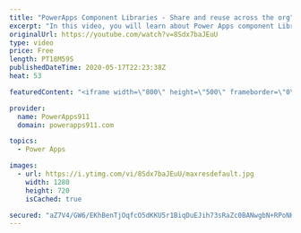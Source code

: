 ```yaml
---
title: "PowerApps Component Libraries - Share and reuse across the org"
excerpt: "In this video, you will learn about Power Apps component Libraries and how you can use them to build and publish components that can be used across the company. This is the consistency solution you have been looking for.  Link to introduction to PowerApps components if you need ithttps://www.youtube.com/watch?v=AqZkUQ78e50"
originalUrl: https://youtube.com/watch?v=8Sdx7baJEuU
type: video
price: Free
length: PT18M59S
publishedDateTime: 2020-05-17T22:23:38Z
heat: 53

featuredContent: "<iframe width=\"800\" height=\"500\" frameborder=\"0\" src=\"https://www.youtube.com/embed/8Sdx7baJEuU\" allow=\"accelerometer; autoplay; encrypted-media; gyroscope; picture-in-picture\" allowfullscreen></iframe>"

provider:
  name: PowerApps911
  domain: powerapps911.com

topics:
  - Power Apps

images:
  - url: https://i.ytimg.com/vi/8Sdx7baJEuU/maxresdefault.jpg
    width: 1280
    height: 720
    isCached: true

secured: "aZ7V4/GW6/EKhBenTjOqfcO5dKKU5r1BiqDuEJih73sRaZc0BANwgbN+RPoNKvpURhA2WmagcEa+eS0nk1fCVHxWEiGo2hjUQ38S5AQCCCaL00Ffg0dwL51ZJs5rRGZHE+L2b2BTUaeHYdz3r0UeVzsFIb6E+xfgxLlJPjg2fmS3Awm+DEpHZMeX4x15wnWQqpBa9Tr1WsrC8ivo9/EgeU1JvgWAh2KK4Yj74Il9LDT5nlwgYAA6mcXI2bQFxNA8VqYpCYc/dnWac1aSGfIx4F+2sNE5er0Uyqf6ydsAVXNawOOxgQD1+blTDfzCxuC2Emo05R/l7Qelc1PSt8bYLWOmVW3h6fVgzE3OyPt+li2nU1vitlKHMh2YhzDDYCFYuh+RfFSnDTTLcmFD8FM2cfiFDWtzZw/21KPBqqyNzdM=;Q1ymFJLwJ25A7WZQufGNtg=="
---
```


